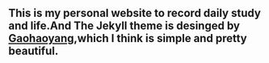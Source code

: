 ## This is my  personal website to record daily study and life.And The Jekyll theme is desinged by [Gaohaoyang](https://github.com/Gaohaoyang/gaohaoyang.github.io),which I think is simple and pretty beautiful.



